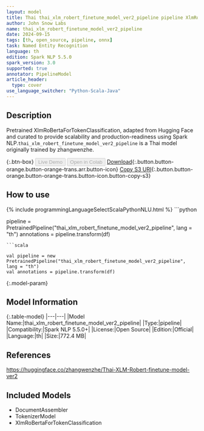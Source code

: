 ```yaml
---
layout: model
title: Thai thai_xlm_robert_finetune_model_ver2_pipeline pipeline XlmRoBertaForTokenClassification from zhangwenzhe
author: John Snow Labs
name: thai_xlm_robert_finetune_model_ver2_pipeline
date: 2024-09-15
tags: [th, open_source, pipeline, onnx]
task: Named Entity Recognition
language: th
edition: Spark NLP 5.5.0
spark_version: 3.0
supported: true
annotator: PipelineModel
article_header:
  type: cover
use_language_switcher: "Python-Scala-Java"
---
```


## Description

Pretrained XlmRoBertaForTokenClassification, adapted from Hugging Face and curated to provide scalability and production-readiness using Spark NLP.`thai_xlm_robert_finetune_model_ver2_pipeline` is a Thai model originally trained by zhangwenzhe.

{:.btn-box}
<button class="button button-orange" disabled>Live Demo</button>
<button class="button button-orange" disabled>Open in Colab</button>
[Download](https://s3.amazonaws.com/auxdata.johnsnowlabs.com/public/models/thai_xlm_robert_finetune_model_ver2_pipeline_th_5.5.0_3.0_1726371262287.zip){:.button.button-orange.button-orange-trans.arr.button-icon}
[Copy S3 URI](s3://auxdata.johnsnowlabs.com/public/models/thai_xlm_robert_finetune_model_ver2_pipeline_th_5.5.0_3.0_1726371262287.zip){:.button.button-orange.button-orange-trans.button-icon.button-copy-s3}

## How to use



<div class="tabs-box" markdown="1">
{% include programmingLanguageSelectScalaPythonNLU.html %}
```python

pipeline = PretrainedPipeline("thai_xlm_robert_finetune_model_ver2_pipeline", lang = "th")
annotations =  pipeline.transform(df)   

```
```scala

val pipeline = new PretrainedPipeline("thai_xlm_robert_finetune_model_ver2_pipeline", lang = "th")
val annotations = pipeline.transform(df)

```
</div>

{:.model-param}
## Model Information

{:.table-model}
|---|---|
|Model Name:|thai_xlm_robert_finetune_model_ver2_pipeline|
|Type:|pipeline|
|Compatibility:|Spark NLP 5.5.0+|
|License:|Open Source|
|Edition:|Official|
|Language:|th|
|Size:|772.4 MB|

## References

https://huggingface.co/zhangwenzhe/Thai-XLM-Robert-finetune-model-ver2

## Included Models

- DocumentAssembler
- TokenizerModel
- XlmRoBertaForTokenClassification